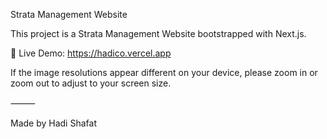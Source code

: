 Strata Management Website

This project is a Strata Management Website bootstrapped with Next.js.

🔗 Live Demo: https://hadico.vercel.app

If the image resolutions appear different on your device, please zoom in or zoom out to adjust to your screen size.

⸻

Made by Hadi Shafat
